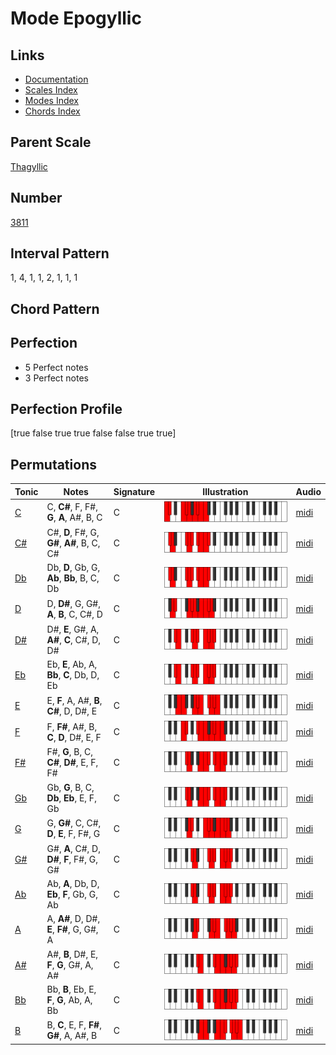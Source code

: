 # Mode Epogyllic

## Links

- [Documentation](README.md)
- [Scales Index](Scales.md)
- [Modes Index](Modes.md)
- [Chords Index](Chords.md)

## Parent Scale

[Thagyllic](ScaleThagyllic.md)

## Number

[3811](https://ianring.com/musictheory/scales/3811)

## Interval Pattern

1, 4, 1, 1, 2, 1, 1, 1

## Chord Pattern



## Perfection

- 5 Perfect notes
- 3 Perfect notes

## Perfection Profile

[true false true true false false true true]

## Permutations

| Tonic | Notes | Signature | Illustration | Audio |
|-------|-------|-----------|--------------|-------|
| [C](ModeCNaturalEpogyllic.md) | C, **C#**, F, F#, **G**, **A**, A#, B, C | C | ![CNaturalEpogyllic](ModeCNaturalEpogyllic.png) | [midi](https://github.com/edipermadi/music/blob/main/docs/ModeCNaturalEpogyllic.mid?raw=true) |
| [C#](ModeCSharpEpogyllic.md) | C#, **D**, F#, G, **G#**, **A#**, B, C, C# | C | ![CSharpEpogyllic](ModeCSharpEpogyllic.png) | [midi](https://github.com/edipermadi/music/blob/main/docs/ModeCSharpEpogyllic.mid?raw=true) |
| [Db](ModeDFlatEpogyllic.md) | Db, **D**, Gb, G, **Ab**, **Bb**, B, C, Db | C | ![DFlatEpogyllic](ModeDFlatEpogyllic.png) | [midi](https://github.com/edipermadi/music/blob/main/docs/ModeDFlatEpogyllic.mid?raw=true) |
| [D](ModeDNaturalEpogyllic.md) | D, **D#**, G, G#, **A**, **B**, C, C#, D | C | ![DNaturalEpogyllic](ModeDNaturalEpogyllic.png) | [midi](https://github.com/edipermadi/music/blob/main/docs/ModeDNaturalEpogyllic.mid?raw=true) |
| [D#](ModeDSharpEpogyllic.md) | D#, **E**, G#, A, **A#**, **C**, C#, D, D# | C | ![DSharpEpogyllic](ModeDSharpEpogyllic.png) | [midi](https://github.com/edipermadi/music/blob/main/docs/ModeDSharpEpogyllic.mid?raw=true) |
| [Eb](ModeEFlatEpogyllic.md) | Eb, **E**, Ab, A, **Bb**, **C**, Db, D, Eb | C | ![EFlatEpogyllic](ModeEFlatEpogyllic.png) | [midi](https://github.com/edipermadi/music/blob/main/docs/ModeEFlatEpogyllic.mid?raw=true) |
| [E](ModeENaturalEpogyllic.md) | E, **F**, A, A#, **B**, **C#**, D, D#, E | C | ![ENaturalEpogyllic](ModeENaturalEpogyllic.png) | [midi](https://github.com/edipermadi/music/blob/main/docs/ModeENaturalEpogyllic.mid?raw=true) |
| [F](ModeFNaturalEpogyllic.md) | F, **F#**, A#, B, **C**, **D**, D#, E, F | C | ![FNaturalEpogyllic](ModeFNaturalEpogyllic.png) | [midi](https://github.com/edipermadi/music/blob/main/docs/ModeFNaturalEpogyllic.mid?raw=true) |
| [F#](ModeFSharpEpogyllic.md) | F#, **G**, B, C, **C#**, **D#**, E, F, F# | C | ![FSharpEpogyllic](ModeFSharpEpogyllic.png) | [midi](https://github.com/edipermadi/music/blob/main/docs/ModeFSharpEpogyllic.mid?raw=true) |
| [Gb](ModeGFlatEpogyllic.md) | Gb, **G**, B, C, **Db**, **Eb**, E, F, Gb | C | ![GFlatEpogyllic](ModeGFlatEpogyllic.png) | [midi](https://github.com/edipermadi/music/blob/main/docs/ModeGFlatEpogyllic.mid?raw=true) |
| [G](ModeGNaturalEpogyllic.md) | G, **G#**, C, C#, **D**, **E**, F, F#, G | C | ![GNaturalEpogyllic](ModeGNaturalEpogyllic.png) | [midi](https://github.com/edipermadi/music/blob/main/docs/ModeGNaturalEpogyllic.mid?raw=true) |
| [G#](ModeGSharpEpogyllic.md) | G#, **A**, C#, D, **D#**, **F**, F#, G, G# | C | ![GSharpEpogyllic](ModeGSharpEpogyllic.png) | [midi](https://github.com/edipermadi/music/blob/main/docs/ModeGSharpEpogyllic.mid?raw=true) |
| [Ab](ModeAFlatEpogyllic.md) | Ab, **A**, Db, D, **Eb**, **F**, Gb, G, Ab | C | ![AFlatEpogyllic](ModeAFlatEpogyllic.png) | [midi](https://github.com/edipermadi/music/blob/main/docs/ModeAFlatEpogyllic.mid?raw=true) |
| [A](ModeANaturalEpogyllic.md) | A, **A#**, D, D#, **E**, **F#**, G, G#, A | C | ![ANaturalEpogyllic](ModeANaturalEpogyllic.png) | [midi](https://github.com/edipermadi/music/blob/main/docs/ModeANaturalEpogyllic.mid?raw=true) |
| [A#](ModeASharpEpogyllic.md) | A#, **B**, D#, E, **F**, **G**, G#, A, A# | C | ![ASharpEpogyllic](ModeASharpEpogyllic.png) | [midi](https://github.com/edipermadi/music/blob/main/docs/ModeASharpEpogyllic.mid?raw=true) |
| [Bb](ModeBFlatEpogyllic.md) | Bb, **B**, Eb, E, **F**, **G**, Ab, A, Bb | C | ![BFlatEpogyllic](ModeBFlatEpogyllic.png) | [midi](https://github.com/edipermadi/music/blob/main/docs/ModeBFlatEpogyllic.mid?raw=true) |
| [B](ModeBNaturalEpogyllic.md) | B, **C**, E, F, **F#**, **G#**, A, A#, B | C | ![BNaturalEpogyllic](ModeBNaturalEpogyllic.png) | [midi](https://github.com/edipermadi/music/blob/main/docs/ModeBNaturalEpogyllic.mid?raw=true) |
